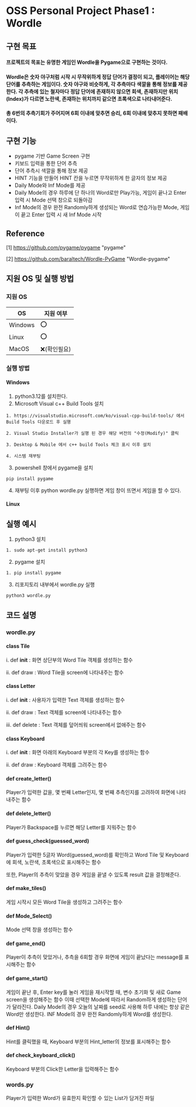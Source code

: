 # OSS Personal Project Phase1 : Wordle
## 구현 목표
#### 프로젝트의 목표는 유명한 게임인 Wordle을 Pygame으로 구현하는 것이다. 
#### Wordle은 숫자 야구처럼 시작 시 무작위하게 정답 단어가 결정이 되고, 플레이어는 해당 단어를 추측하는 게임이다. 숫자 야구와 비슷하게, 각 추측마다 색깔을 통해 정보를 제공한다. 각 추측에 있는 철자마다 정답 단어에 존재하지 않으면 회색, 존재하지만 위치(Index)가 다르면 노란색, 존재하는 위치까지 같으면 초록색으로 나타내어준다. 
#### 총 6번의 추측기회가 주어지며 6회 이내에 맞추면 승리, 6회 이내에 맞추지 못하면 패배이다.

## 구현 기능
- pygame 기반 Game Screen 구현
- 키보드 입력을 통한 단어 추측
- 단어 추측시 색깔을 통해 정보 제공
- HINT 기능을 만들어 HINT 칸을 누르면 무작위하게 한 글자의 정보 제공
- Daily Mode와 Inf Mode를 제공
- Daily Mode의 경우 하루에 단 하나의 Word로만 Play가능, 게임이 끝나고 Enter 입력 시  Mode 선택 창으로 되돌아감
- Inf Mode의 경우 완전 Randomly하게 생성되는 Word로 연습가능한 Mode, 게임이 끝고 Enter 입력 시 새 Inf Mode 시작
## Reference
[1] <https://github.com/pygame/pygame> "pygame"

[2] <https://github.com/baraltech/Wordle-PyGame> "Wordle-pygame"
## 지원 OS 및 실행 방법
### 지원 OS
|OS| 지원 여부          |
|-----|-----------------|
|Windows| :o:           |
| Linux | :o:           |
| MacOS | :x:(확인필요) |
### 실행 방법
#### Windows
1. python3.12를 설치한다.
2. Microsoft Visual c++ Build Tools 설치
```
1. https://visualstudio.microsoft.com/ko/visual-cpp-build-tools/ 에서   Build Tools 다운로드 후 실행

2. Visual Studio Installer가 실행 된 경우 해당 버전의 "수정(Modify)" 클릭

3. Desktop & Mobile 에서 c++ build Tools 체크 표시 이후 설치

4. 시스템 재부팅
```
3. powershell 창에서 pygame을 설치
```
pip install pygame
```
4. 재부팅 이후 python wordle.py 실행하면 게임 창이 뜨면서 게임을 할 수 있다.
#### Linux
## 실행 예시
1. python3 설치
```
1. sudo apt-get install python3
```
2. pygame 설치
```
1. pip install pygame
```
3. 리포지토리 내부에서 wordle.py 실행
```
python3 wordle.py
```
## 코드 설명

### wordle.py
#### class Tile
 i. def __init__ : 화면 상단부의 Word Tile 객체를 생성하는 함수

 ii. def draw : Word Tile을 screen에 나타내주는 함수
#### class Letter
 i. def __init__ : 사용자가 입력한 Text 객체를 생성하는 함수

 ii. def draw : Text 객체를 screen에 나타내주는 함수

 iii. def delete : Text 객체를 덮어씌워 screen에서 없애주는 함수
#### class Keyboard
 i. def __init__ : 화면 아래의 Keyboard 부분의 각 Key를 생성하는 함수

 ii. def draw : Keyboard 객체를 그려주는 함수
#### def create\_letter()
 Player가 입력한 값을, 몇 번째 Letter인지, 몇 번쨰 추측인지를 고려하여 화면에 나타내주는 함수
#### def delete\_letter()
 Player가 Backspace를 누르면 해당 Letter를 지워주는 함수
#### def guess\_check(guessed\_word)
 Player가 입력한 5글자 Word(guessed\_word)를 확인하고 Word Tile 및 Keyboard에 회색, 노란색, 초록색으로 표시해주는 함수

 또한, Player의 추측이 맞았을 경우 게임을 끝낼 수 있도록 result 값을 결정해준다.
#### def make\_tiles()
 게임 시작시 모든 Word Tile을 생성하고 그려주는 함수
#### def Mode\_Select()
 Mode 선택 창을 생성하는 함수
#### def game\_end()
 Player이 추측이 맞았거나, 추측을 6회할 경우 화면에 게임이 끝났다는 message를 표시해주는 함수
#### def game\_start()  
 게임이 끝난 후, Enter key를 눌러 게임을 재시작할 때, 변수 초기화 및 새로 Game screen을 생성해주는 함수
 이때 선택한 Mode에 따라서 Random하게 생성하는 단어가 달라진다. 
 Daily Mode의 경우 오늘의 날짜를 seed로 사용해 하루 내에는 항상 같은 Word만 생성한다.
 INF Mode의 경우 완전 Randomly하게 Word를 생성한다.
#### def Hint()
 Hint를 클릭했을 때, Keyboard 부분의 Hint\_letter의 정보를 표시해주는 함수
#### def check\_keyboard\_click()
 Keyboard 부분의 Click한 Letter을 입력해주는 함수
### words.py
 Player가 입력한 Word가 유효한지 확인할 수 있는 List가 담겨진 파일
